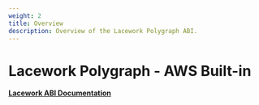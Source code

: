 ```yaml
---
weight: 2
title: Overview
description: Overview of the Lacework Polygraph ABI.
---
```


# Lacework Polygraph - AWS Built-in

[**Lacework ABI Documentation**](https://docs.lacework.net/onboarding/aws-built-in-package)
